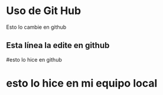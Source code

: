 # Uso de Git Hub

Esto lo cambie en github

## Esta línea la edite en github

#esto lo hice en github
# esto lo hice en mi equipo local